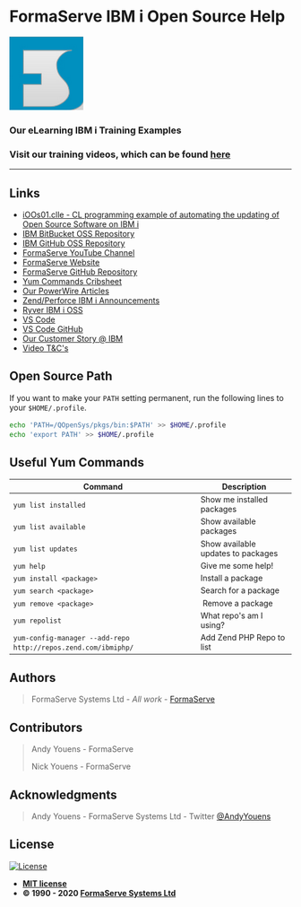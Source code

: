 # FormaServe IBM i Open Source Help

![FormaServe Logo](https://github.com/AndyYouens/f_Learning/blob/master/images/Logo.png)

### Our eLearning IBM i Training Examples

### Visit our training videos, which can be found [here](https://learning.formaserve.co.uk)

---


## Links

- [iOOs01.clle - CL programming example of automating the updating of Open Source Software on IBM i](iOOs01.clle)
- [IBM BitBucket OSS Repository](https://bitbucket.org/ibmi/opensource)
- [IBM GitHub OSS Repository](https://github.com/IBM/ibmi-oss-examples)
- [FormaServe YouTube Channel](https://www.youtube.com/c/FormaServeSystemsLtdLoughton)
- [FormaServe Website](https://www.formaserve.co.uk)
- [FormaServe GitHub Repository](https://github.com/AndyYouens/f_Learning)
- [Yum Commands Cribsheet](https://access.redhat.com/sites/default/files/attachments/rh_yum_cheatsheet_1214_jcs_print-1.pdf)
- [Our PowerWire Articles](https://powerwire.co.uk/author/andy-youens)
- [Zend/Perforce IBM i Announcements](https://www.zend.com/blog/zend-perforce-announcement-ibm-i-users)
- [Ryver IBM i OSS](https://ibmioss.ryver.com/)
- [VS Code](https://code.visualstudio.com/)
- [VS Code GitHub](https://github.com/microsoft/vscode)
- [Our Customer Story @ IBM ](https://www.ibm.com/it-infrastructure/us-en/resources/power/ibm-i-customer-stories/#/FormaServe-systems/)
- [Video T&amp;C&apos;s](https://www.formaserve.co.uk/terms.php/)



## Open Source Path
If you want to make your `PATH` setting permanent, run the following lines to your `$HOME/.profile`.

```sh
echo 'PATH=/QOpenSys/pkgs/bin:$PATH' >> $HOME/.profile
echo 'export PATH' >> $HOME/.profile
```


## Useful Yum Commands

| Command | Description |
| -| - |
| `yum list installed` | Show me installed packages |
| `yum list available` | Show available packages |
| `yum list updates` | Show available updates to packages |
| `yum help` | Give me some help! |
| `yum install <package>` | Install a package |
| `yum search <package>` | Search for a package |
| `yum remove <package>` |  Remove a package |
| `yum repolist` | What repo's am I using? |
| `yum-config-manager --add-repo http://repos.zend.com/ibmiphp/` | Add Zend PHP Repo to list |


## Authors

> FormaServe Systems Ltd - _All work_ - [FormaServe](https://www.formaserve.co.uk)

## Contributors

> Andy Youens - FormaServe
>
> Nick Youens - FormaServe

## Acknowledgments

> Andy Youens - FormaServe Systems Ltd - Twitter [@AndyYouens](https://twitter.com/AndyYouens)

## License

[![License](http://img.shields.io/:license-mit-blue.svg?style=flat-square)](http://badges.mit-license.org)

- **[MIT license](http://opensource.org/licenses/mit-license.php)**
- **© 1990 - 2020 [FormaServe Systems Ltd](https://www.formaserve.co.uk)**